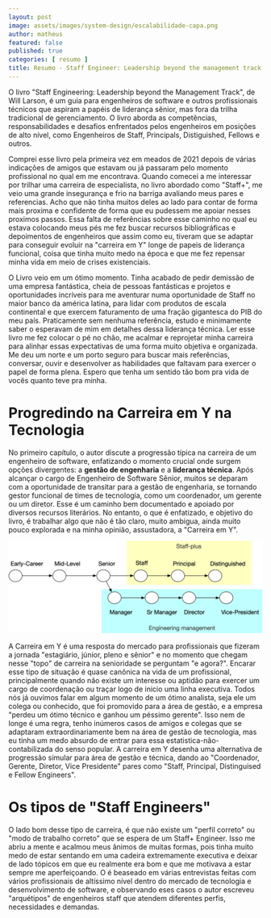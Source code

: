 ```yaml
---
layout: post
image: assets/images/system-design/escalabilidade-capa.png
author: matheus
featured: false
published: true
categories: [ resumo ]
title: Resumo - Staff Engineer: Leadership beyond the management track
---
```


O livro "Staff Engineering: Leadership beyond the Management Track", de Will Larson, é um guia para engenheiros de software e outros profissionais técnicos que aspiram a papéis de liderança sênior, mas fora da trilha tradicional de gerenciamento. O livro aborda as competências, responsabilidades e desafios enfrentados pelos engenheiros em posições de alto nível, como Engenheiros de Staff, Principals, Distiguished, Fellows e outros.

Comprei esse livro pela primeira vez em meados de 2021 depois de várias indicações de amigos que estavam ou já passaram pelo momento profissional no qual em me encontrava. Quando comecei a me interessar por trilhar uma carreira de especialista, no livro abordado como "Staff+", me veio uma grande insegurança e frio na barriga avaliando meus pares e referencias. Acho que não tinha muitos deles ao lado para contar de forma mais proxima e confidente de forma que eu pudessem me apoiar nesses proximos passos. Essa falta de referências sobre esse caminho no qual eu estava colocando meus pés me fez buscar recursos bibliográficas e depoimentos de engenheiros que assim como eu, tiveram que se adaptar para conseguir evoluir na "carreira em Y" longe de papeis de liderança funcional, coisa que tinha muito medo na época e que me fez repensar minha vida em meio de crises existenciais. 

O Livro veio em um ótimo momento. Tinha acabado de pedir demissão de uma empresa fantástica, cheia de pessoas fantásticas e projetos e oportunidades incríveis para me aventurar numa oportunidade de Staff no maior banco da américa latina, para lidar com produtos de escala continental e que exercem faturamento de uma fração gigantesca do PIB do meu país. Praticamente sem nenhuma referência, estudo e minimamente saber o esperavam de mim em detalhes dessa liderança técnica. Ler esse livro me fez colocar o pé no chão, me acalmar e reprojetar minha carreira para alinhar essas expectativas de uma forma muito objetiva e organizada. Me deu um norte e um porto seguro para buscar mais referências, conversar, ouvir e desenvolver as habilidades que faltavam para exercer o papel de forma plena. Espero que tenha um sentido tão bom pra vida de vocês quanto teve pra minha. 

# Progredindo na Carreira em Y na Tecnologia 

No primeiro capítulo, o autor discute a progressão típica na carreira de um engenheiro de software, enfatizando o momento crucial onde surgem opções divergentes: a **gestão de engenharia** e a **liderança técnica**. Após alcançar o cargo de Engenheiro de Software Sênior, muitos se deparam com a oportunidade de transitar para a gestão de engenharia, se tornando gestor funcional de times de tecnologia, como um coordenador, um gerente ou um diretor. Esse é um caminho bem documentado e apoiado por diversos recursos literários. No entanto, o que é enfatizado, e objetivo do livro, é trabalhar algo que não é tão claro, muito ambigua, ainda muito pouco explorada e na minha opinião, assustadora, a "Carreira em Y". 

![Carreira em Y](/assets/images/resumos/staffeng/levels.png)

A Carreira em Y é uma resposta do mercado para profissionais que fizeram a jornada "estagiário, júnior, pleno e sênior" e no momento que chegam nesse "topo" de carreira na senioridade se perguntam "e agora?". Encarar esse tipo de situação é quase canônica na vida de um profissional, principalmente quando não existe um interesse ou aptidão para exercer um cargo de coordenação ou traçar logo de inicio uma linha executiva. Todos nós já ouvimos falar em algum momento de um ótimo analista, seja ele um colega ou conhecido, que foi promovido para a área de gestão, e a empresa "perdeu um ótimo técnico e ganhou um péssimo gerente". Isso nem de longe é uma regra, tenho inúmeros casos de amigos e colegas que se adaptaram extraordinariamente bem na área de gestão de tecnologia, mas eu tinha um medo absurdo de entrar para essa estatistica-não-contabilizada do senso popular. A carreira em Y desenha uma alternativa de progressão simular para área de gestão e técnica, dando ao "Coordenador, Gerente, Diretor, Vice Presidente" pares como "Staff, Principal, Distinguised e Fellow Engineers". 

# Os tipos de "Staff Engineers"

O lado bom desse tipo de carreira, é que não existe um "perfil correto" ou "modo de trabalho correto" que se espera de um Staff+ Engineer. Isso me abriu a mente e acalmou meus ânimos de muitas formas, pois tinha muito medo de estar sentando em uma cadeira extremamente executiva e deixar de lado tópicos em que eu realmente era bom e que me motivava a estar sempre me aperfeiçoando. O é beaseado em várias entrevistas feitas com vários profissionais de altíssimo nível dentro do mercado de tecnologia e desenvolvimento de software, e observando eses casos o autor escreveu "arquétipos" de engenheiros staff que atendem diferentes perfis, necessidades e demandas. 


